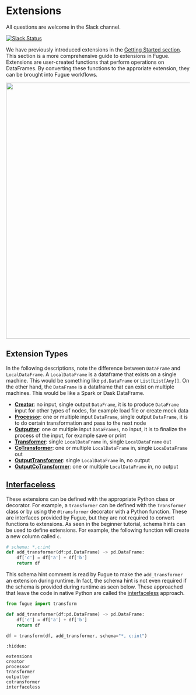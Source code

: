 # Extensions

All questions are welcome in the Slack channel.

[![Slack Status](https://img.shields.io/badge/slack-join_chat-white.svg?logo=slack&style=social)](https://join.slack.com/t/fugue-project/shared_invite/zt-jl0pcahu-KdlSOgi~fP50TZWmNxdWYQ)

We have previously introduced extensions in the [Getting Started section](../beginner/beginner_extension.html). This section is a more comprehensive guide to extensions in Fugue. Extensions are user-created functions that perform operations on DataFrames. By converting these functions to the approriate extension, they can be brought into Fugue workflows. 

<img src="../../_images/extensions.svg" width="700">

## Extension Types

In the following descriptions, note the difference between `DataFrame` and `LocalDataFrame`. A `LocalDataFrame` is a dataframe that exists on a single machine. This would be something like `pd.DataFrame` or `List[List[Any]]`. On the other hand, the `DataFrame` is a dataframe that can exist on multiple machines. This would be like a Spark or Dask DataFrame.

* [**Creator**](./creator.ipynb): no input, single output `DataFrame`, it is to produce `DataFrame` input for other types of nodes, for example load file or create mock data
* [**Processor**](./processor.ipynb): one or multiple input `DataFrame`, single output `DataFrame`, it is to do certain transformation and pass to the next node
* [**Outputter**](./outputter.ipynb): one or multiple input `DataFrames`, no input, it is to finalize the process of the input, for example save or print
* [**Transformer**](./transformer.ipynb): single `LocalDataFrame` in, single `LocalDataFrame` out
* [**CoTransformer**](./cotransformer.ipynb): one or multiple `LocalDataFrame` in, single `LocaDataFrame` out
* [**OutputTransformer**](./transformer.ipynb#Output-Transformer): single `LocalDataFrame` in, no output
* [**OutputCoTransformer**](./cotransformer.ipynb#Output-CoTransformer): one or multiple `LocalDataFrame` in, no output

## [Interfaceless](./interfaceless.ipynb)

These extensions can be defined with the appropriate Python class or decorator. For example, a `transformer` can be defined with the `Transformer` class or by using the `@transformer` decorator with a Python function. These are interfaces provided by Fugue, but they are not required to convert functions to extensions. As seen in the beginner tutorial, schema hints can be used to define extensions. For example, the following function will create a new column called `c`. 

```python
# schema: *,c:int
def add_transformer(df:pd.DataFrame) -> pd.DataFrame:
    df['c'] = df['a'] + df['b']
    return df
```

This schema hint comment is read by Fugue to make the `add_transformer` an extension during runtime. In fact, the schema hint is not even required if the schema is provided during runtime as seen below. These approached that leave the code in native Python are called the [interfaceless](./interfaceless.ipynb) approach. 

```python
from fugue import transform

def add_transformer(df:pd.DataFrame) -> pd.DataFrame:
    df['c'] = df['a'] + df['b']
    return df

df = transform(df, add_transformer, schema="*, c:int")
```


```{toctree}
:hidden:

extensions
creator
processor
transformer
outputter
cotransformer
interfaceless
```